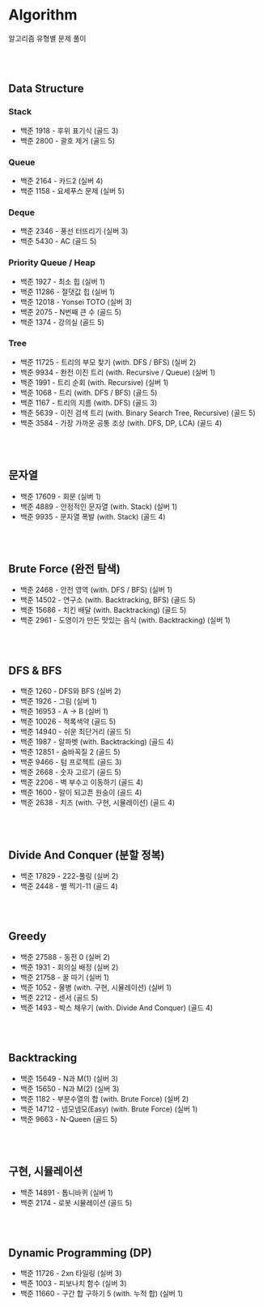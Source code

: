# Algorithm
알고리즘 유형별 문제 풀이

<br/><br/>

## Data Structure
### Stack
- 백준 1918 - 후위 표기식 (골드 3)
- 백준 2800 - 괄호 제거 (골드 5)

### Queue
- 백준 2164 - 카드2 (실버 4)
- 백준 1158 - 요세푸스 문제 (실버 5)

### Deque
- 백준 2346 - 풍선 터뜨리기 (실버 3)
- 백준 5430 - AC (골드 5)

### Priority Queue / Heap
- 백준 1927 - 최소 힙 (실버 1)
- 백준 11286 - 절댓값 힙 (실버 1)
- 백준 12018 - Yonsei TOTO (실버 3)
- 백준 2075 - N번째 큰 수 (골드 5)
- 백준 1374 - 강의실 (골드 5)

### Tree
- 백준 11725 - 트리의 부모 찾기 (with. DFS / BFS) (실버 2)
- 백준 9934 - 완전 이진 트리 (with. Recursive / Queue) (실버 1)
- 백준 1991 - 트리 순회 (with. Recursive) (실버 1)
- 백준 1068 - 트리 (with. DFS / BFS) (골드 5)
- 백준 1167 - 트리의 지름 (with. DFS) (골드 3)
- 백준 5639 - 이진 검색 트리 (with. Binary Search Tree, Recursive) (골드 5)
- 백준 3584 - 가장 가까운 공통 조상 (with. DFS, DP, LCA) (골드 4)


<br/><br/>


## 문자열
- 백준 17609 - 회문 (실버 1)
- 백준 4889 - 안정적인 문자열 (with. Stack) (실버 1)
- 백준 9935 - 문자열 폭발 (with. Stack) (골드 4)


<br/><br/>


## Brute Force (완전 탐색)
- 백준 2468 - 안전 영역 (with. DFS / BFS) (실버 1)
- 백준 14502 - 연구소 (with. Backtracking, BFS) (골드 5)
- 백준 15686 - 치킨 배달 (with. Backtracking) (골드 5)
- 백준 2961 - 도영이가 만든 맛있는 음식 (with. Backtracking) (실버 1)


<br/><br/>


## DFS & BFS
- 백준 1260 - DFS와 BFS (실버 2)
- 백준 1926 - 그림 (실버 1)
- 백준 16953 - A → B (실버 1)
- 백준 10026 - 적록색약 (골드 5)
- 백준 14940 - 쉬운 최단거리 (골드 5)
- 백준 1987 - 알파벳 (with. Backtracking) (골드 4)
- 백준 12851 - 숨바꼭질 2 (골드 5)
- 백준 9466 - 텀 프로젝트 (골드 3)
- 백준 2668 - 숫자 고르기 (골드 5)
- 백준 2206 - 벽 부수고 이동하기 (골드 4)
- 백준 1600 - 말이 되고픈 원숭이 (골드 4)
- 백준 2638 - 치즈 (with. 구현, 시뮬레이션) (골드 4)


<br/><br/>


## Divide And Conquer (분할 정복)
- 백준 17829 - 222-풀링 (실버 2)
- 백준 2448 - 별 찍기-11 (골드 4)


<br/><br/>


## Greedy
- 백준 27588 - 동전 0 (실버 2)
- 백준 1931 - 회의실 배정 (실버 2)
- 백준 21758 - 꿀 따기 (실버 1)
- 백준 1052 - 물병 (with. 구현, 시뮬레이션) (실버 1)
- 백준 2212 - 센서 (골드 5)
- 백준 1493 - 박스 채우기 (with. Divide And Conquer) (골드 4)


<br/><br/>


## Backtracking
- 백준 15649 - N과 M(1) (실버 3)
- 백준 15650 - N과 M(2) (실버 3)
- 백준 1182 - 부분수열의 합 (with. Brute Force) (실버 2)
- 백준 14712 - 넴모넴모(Easy) (with. Brute Force) (실버 1)
- 백준 9663 - N-Queen (골드 5)


<br/><br/>


## 구현, 시뮬레이션
- 백준 14891 - 톱니바퀴 (실버 1)
- 백준 2174 - 로봇 시뮬레이션 (골드 5)


<br/><br/>


## Dynamic Programming (DP)
- 백준 11726 - 2xn 타일링 (실버 3)
- 백준 1003 - 피보나치 함수 (실버 3)
- 백준 11660 - 구간 합 구하기 5 (with. 누적 합) (실버 1)


<br/><br/>


